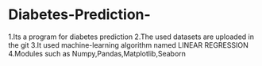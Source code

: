 # Diabetes-Prediction-
1.Its a program for diabetes prediction
2.The used datasets are uploaded in the git
3.It used machine-learning algorithm named LINEAR REGRESSION
4.Modules such as Numpy,Pandas,Matplotlib,Seaborn
